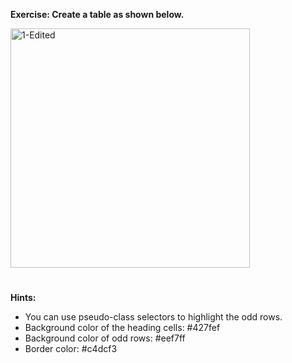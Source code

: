 **Exercise: Create a table as shown below.**

<img width="383" alt="1-Edited" src="https://github.com/Hossein7346/Exercises/assets/96408257/76ca8511-2874-400a-847c-3c979691c56d">

#
**Hints:**
- You can use pseudo-class selectors to highlight the odd rows.
- Background color of the heading cells: #427fef
- Background color of odd rows: #eef7ff
- Border color: #c4dcf3
